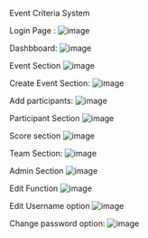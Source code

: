 Event Criteria System

Login Page :
![image](https://github.com/WenDEVLIFE/Event-Application/assets/117834496/af2d1dc4-85f4-4e19-a8c2-362004afd917)

Dashbboard:
![image](https://github.com/WenDEVLIFE/Event-Application/assets/117834496/ad0cde5c-05f2-4bf7-8caf-32eacb48fa5b)

Event Section
![image](https://github.com/WenDEVLIFE/Event-Application/assets/117834496/46580b0e-a504-4a81-95fe-12fc040dfc05)


Create Event Section:
![image](https://github.com/WenDEVLIFE/Event-Application/assets/117834496/a9b86484-bb07-41b2-81dd-884b95fab6a5)

Add participants:
![image](https://github.com/WenDEVLIFE/Event-Application/assets/117834496/3510643d-1173-47cb-9952-822ff52e3b15)

Participant Section
![image](https://github.com/WenDEVLIFE/Event-Application/assets/117834496/8a62f42c-197f-49cb-98f0-267f9cb65467)

Score section
![image](https://github.com/WenDEVLIFE/Event-Application/assets/117834496/4c8e31d6-debb-4e19-873e-92774402de88)

Team Section:
![image](https://github.com/WenDEVLIFE/Event-Application/assets/117834496/ac24151e-23f7-4fa6-8e58-381519a0c766)

Admin Section
![image](https://github.com/WenDEVLIFE/Event-Application/assets/117834496/c138a82c-403d-4c44-bb89-d80f711d04ba)

Edit Function
![image](https://github.com/WenDEVLIFE/Event-Application/assets/117834496/88b35771-8bdb-4d6c-a5d7-0bf0cd26f113)

Edit Username option
![image](https://github.com/WenDEVLIFE/Event-Application/assets/117834496/6f133886-b52f-4846-b958-5a4aad3be647)

Change password option:
![image](https://github.com/WenDEVLIFE/Event-Application/assets/117834496/3941bc38-0caf-45c5-9c63-abcc0570d61b)

